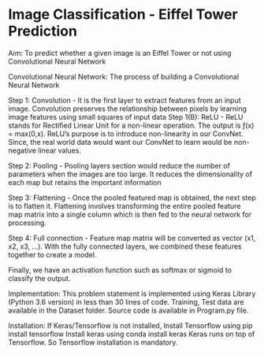 # Image Classification - Eiffel Tower Prediction
Aim: To predict whether a given image is an Eiffel Tower or not using Convolutional Neural Network

Convolutional Neural Network: 
The process of building a Convolutional Neural Network 

Step 1: 
      Convolution - It is the first layer to extract features from an input image. Convolution preserves the relationship between pixels by learning image features using small squares of input data
      Step 1(B): ReLU - ReLU stands for Rectified Linear Unit for a non-linear operation. The output is ƒ(x) = max(0,x). ReLU’s purpose is to introduce non-linearity in our ConvNet. Since, the real world data would want our ConvNet to learn would be non-negative linear values.

Step 2:
      Pooling - Pooling layers section would reduce the number of parameters when the images are too large. It reduces the dimensionality of each map but retains the important information

Step 3:
      Flattening - Once the pooled featured map is obtained, the next step is to flatten it. Flattening involves transforming the entire pooled feature map matrix into a single column which is then fed to the neural network for processing.

Step 4:
      Full connection - Feature map matrix will be converted as vector (x1, x2, x3, …). With the fully connected layers, we combined these features together to create a model. 

Finally, we have an activation function such as softmax or sigmoid to classify the output.

Implementation:
     This problem statement is implemented using Keras Library (Python 3.6 version) in less than 30 lines of code.
     Training, Test data are available in the Dataset folder.
     Source code is available in Program.py file.
     
     
Installation:
     If Keras/Tensorflow is not installed,
Install Tensorflow using pip install tensorflow
Install keras using conda install keras 
Keras runs on top of Tensorflow. So Tensorflow installation is mandatory.
